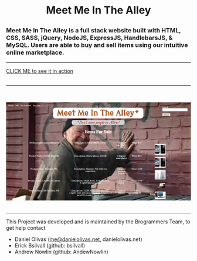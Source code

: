 #
<h1>
<p align="center">
Meet Me In The Alley
</p>
</h1>

### Meet Me In The Alley is a full stack website built with HTML, CSS, SASS, jQuery, NodeJS, ExpressJS, HandlebarsJS, & MySQL.  Users are able to buy and sell items using our intuitive online marketplace.

---
[CLICK ME to see it in action](https://ancient-retreat-52295.herokuapp.com/)
<br><br>

---
<br>

![Meet Me In The Alley Screen Cap](./alley2.png)
<br><br>
<hr>
This Project was developed and is maintained by the Brogrammers Team, to get help contact

- Daniel Olivas (me@danielolivas.net, danielolivas.net)
- Erick Bsilvall (github: bsilvall)
- Andrew Nowlin (github: AndewNowlin)


